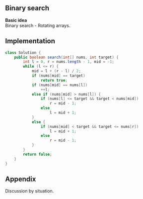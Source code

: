 **Binary search**  
---
**Basic idea**  
Binary search - Rotating arrays.

Implementation
---
```java
class Solution {
    public boolean search(int[] nums, int target) {
        int l = 0, r = nums.length - 1, mid = -1;
        while (l <= r) {
            mid = l + (r - l) / 2;
            if (nums[mid] == target)
                return true;
            if (nums[mid] == nums[l])
                ++l;
            else if (nums[mid] > nums[l]) {
                if (nums[l] <= target && target < nums[mid])
                    r = mid - 1;
                else
                    l = mid + 1;
            }
            else {
                if (nums[mid] < target && target <= nums[r])
                    l = mid + 1;
                else
                    r = mid - 1;
            }
        }
        return false;
    }
}
```
**Appendix**
---
Discussion by situation.